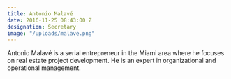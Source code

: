 ```yaml
---
title: Antonio Malavé
date: 2016-11-25 08:43:00 Z
designation: Secretary
image: "/uploads/malave.png"
---
```


Antonio Malavé is a serial entrepreneur in the Miami area where he focuses on real estate project development. He is an expert in organizational and operational management.